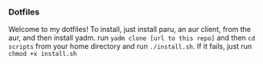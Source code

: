 ### Dotfiles
Welcome to my dotfiles! To install, just install paru, an aur client, from the aur, and then install yadm. run `yadm clone [url to this repo]` and then `cd scripts` from your home directory and run `./install.sh`. If it fails, just run `chmod +x install.sh`
